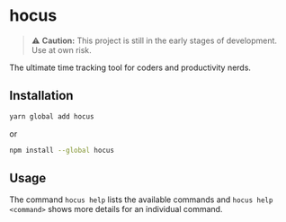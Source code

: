 # hocus

> :warning: **Caution:** This project is still in the early stages of development. Use at own risk.

The ultimate time tracking tool for coders and productivity nerds.

## Installation

```bash
yarn global add hocus
```

or

```bash
npm install --global hocus
```

## Usage

The command `hocus help` lists the available commands and `hocus help <command>` shows more details for an individual command.
